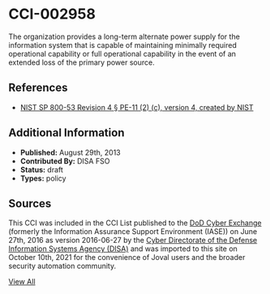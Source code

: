 # CCI-002958

The organization provides a long-term alternate power supply for the information system that is capable of maintaining minimally required operational capability or full operational capability in the event of an extended loss of the primary power source.

## References ##

* [NIST SP 800-53 Revision 4 § PE-11 (2) (c), version 4, created by NIST](http://csrc.nist.gov/publications/PubsSPs.html)


## Additional Information ##

* **Published:** August 29th, 2013
* **Contributed By:** DISA FSO
* **Status:** draft
* **Types:** policy

## Sources ##

This CCI was included in the CCI List published to the [DoD Cyber Exchange](https://public.cyber.mil/stigs/cci/)
(formerly the Information Assurance Support Environment (IASE)) on June 27th, 2016 as version
2016-06-27 by the [Cyber Directorate of the Defense Information Systems Agency (DISA)](https://public.cyber.mil/about-cyber/)
and was imported to this site on October 10th, 2021 for the convenience of Joval users and the broader
security automation community.

[View All](../README.md)
